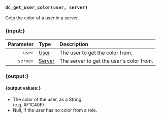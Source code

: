 ### `dc_get_user_color(user, server)`

Gets the color of a user in a server.


### {input:}

| Parameter | Type                        | Description                              |
|----------:|:----------------------------|:-----------------------------------------|
|    `user` | [User](/values/user.md)     | The user to get the color from.          |
|  `server` | [Server](/values/server.md) | The server to get the user's color from. |


### {output:}

#### {output values:}

* The color of the user, as a String.
<br>(e.g. #F1C40F)
* Null, if the user has no color from a role.